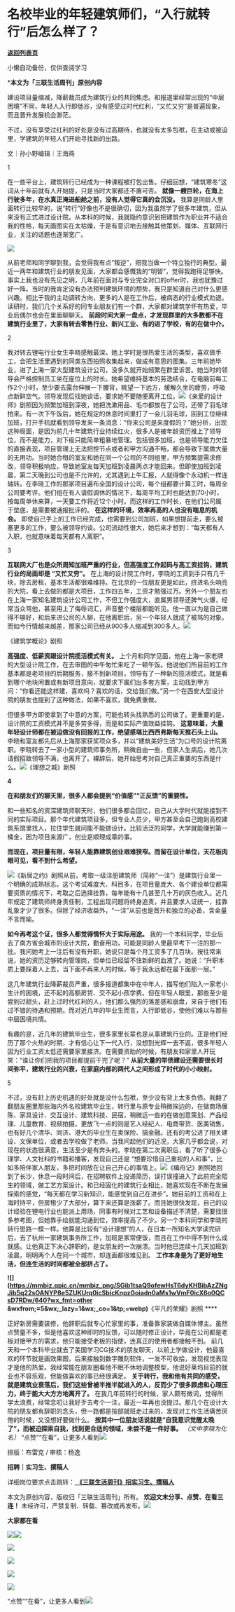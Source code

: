 # 名校毕业的年轻建筑师们，“入行就转行”后怎么样了？

[**返回列表页**](/gzh/三联生活周刊)

小懒自动备份，仅供查阅学习

***本文为「三联生活周刊」原创内容**

  
  

  

建设项目量缩减，降薪裁员成为建筑行业的共同焦虑。和报道里经常出现的“中层困境”不同，年轻人入行即低谷，没有感受过时代红利，“又忙又穷”是普遍现象，而且晋升发展机会渺茫。  

不过，没有享受过红利的好处是没有过高期待，也就没有太多包袱，在主动或被迫里，学建筑的年轻人们开始寻找新的出路。

  
  
文｜孙小野编辑｜王海燕

1

在一些平台上，建筑转行已经成为一种课程被打包出售。仔细回想，“建筑寒冬”这词从十年前就有人开始提，只是当时大家都还不置可否。
**就像一艘巨轮，在海上行驶多年，在水真正淹进船舱之前，没有人觉得它真的会沉没。**
我算是同龄人里面转行比较早的，说“转行”好像也不是很确切，因为我虽然学了很多年建筑，但从来没有正式进过设计院。从本科的时候，我就隐约意识到把建筑作为职业并不适合我的性格，每天画图实在太枯燥，于是有意识地去接触其他策划、媒体、互联网行业，关注的话题也逐渐宽广。

![](https://mmbiz.qpic.cn/mmbiz_jpg/VkpaUkchBmXOKmQuiaMfIMqgJ5qIlqnboU1ySFHwFOYUugX1mnvMEZO1GxqO3BhUWkoEQLWNAlibTaPrSkvhtHXQ/640?wx_fmt=jpeg&from;=appmsg)

从前老师和同学聊到我，会觉得我有点“叛逆”，把我当做一个特立独行的典型。最近一两年和建筑行业的朋友见面，大家都会感慨我的“明智”，觉得我跑得足够快。事实上我也没有先见之明，几年前在面对与专业完全对口的offer时，我也犹豫过好一阵。当时的我肯定没有办法预判建筑环境的颓势，我只是知道自己对什么更感兴趣。相比于我的主动调转方向，更多的人是在工作后，被病态的行业模式劝退。读研时，我们几个关系好的同专业朋友们有一个群，大家都对建筑学怀有热爱，毕业后偶尔也会在里面聊聊天。
**前段时间大家一盘点，才发现群里的大多数都不在建筑行业里了，大家有转去零售行业、新兴工业、有的进了学校，有的在做中介。**

2

我对转去锂电行业女生李晓感触最深。她上学时是很热爱生活的类型，喜欢做手工，会把生活里遇到的同类东西拍照收集起来，做成有意思的图集。三年前她毕业，进了上海一家大型建筑设计公司，没多久就开始频繁在群里诉苦。她当时的领导会严格控制员工坐在座位上的时长。她希望维持基本的劳逸结合，在电脑前每工作2个小时，至少要去露台伸展一下腰背，眺望一下远方，缓解久坐的疲劳，呼吸点新鲜空气。领导发现后找她谈话，要求她不要随便离开工位。![](https://mmbiz.qpic.cn/mmbiz_jpg/VkpaUkchBmXOKmQuiaMfIMqgJ5qIlqnboLJpY4Z84sQoocuZsYBwm5VvXtl4PIInRybUXePwHKsOiaAe3xnWicJicQ/640?wx_fmt=jpeg&from;=appmsg)《亲爱的设计师》剧照因为频繁加班到深夜，她把洗漱用品、毛巾都放在了公司，还带了羽毛球拍来。有一次下午饭后，她在规定的休息时间里打了一会儿羽毛球，回到工位继续加班，打开手机就看到领导发来一条消息：“你来公司是来度假的？”她分析，出现这种局面，是因为前几十年建筑行业持续红火，很多人是被年龄资历推上了领导位，而不是能力，对下级只能简单粗暴地管理。包括很多加班，也是领导能力欠佳的直接表现，项目管理上无法把控节点或者和甲方沟通不畅，都会导致下属做大量的无用功。当时她合租的室友和她在同一个公司的不同组里，甲方频繁提需求修改，领导积极响应，导致她室友每天加班到凌晨两点才能回来。但即使加班到凌晨，第二天晚到公司也是不允许的，尤其遇到上午汇报，人就得像个永动机一样连轴转。在李晓工作的那家项目遍布全国的设计公司，每个组都要计算工时，每周全公司要考评。他们组在有人请假调休的情况下，每周平均工时也能达到70小时，按每周单休来算，一天要工作将近12个小时。而这样的工作时长，在他们公司属于垫底，是需要被通报批评的。
**在这样的环境，效率再高的人也没有喘息的机会。**
即使自己手上的工作已经完成，也需要到公司加班，如果想提前走，要么被塞更多的工作，要么被领导约谈。公司流动性很大，她后来才想到：“每天都有人入职，也就意味着每天都有人离职”。

3

 **互联网大厂也是众所周知加班严重的行业，但高强度工作起码与高工资挂钩，建筑行业的局面却是 “又忙又穷”。**
在上海的设计院工作时，李晓的工资到手只有几千块，除去房租，基本生活都很难维持。在北京的一位朋友更是如此，挤进名头响亮的大院，看上去做的都是大项目，工作四五年，工资才勉强过万。另外一个朋友也在上海一家知名建筑设计公司工作，不但工作强度大，直属男领导还脾气火爆，经常当众骂他，甚至用上了侮辱词汇，声音整个楼层都能听见。他一直以为是自己做得不够好，和后来进公司的人聊，在他离职后，另一个年轻人就成了被骂的对象。而如今行情越来越差，那家公司已经从900多人缩减到300多人。![](https://mmbiz.qpic.cn/mmbiz_jpg/VkpaUkchBmXOKmQuiaMfIMqgJ5qIlqnboAYdkecWqvj8DdoP2bQtHlfJgJBceue5vtpqJkibUv74u8NjVCtp23kA/640?wx_fmt=other&from;=appmsg&tp;=webp&wxfrom;=5&wx;_lazy=1&wx;_co=1)

《建筑学概论》剧照

 **高强度、低薪资跟设计院揽活模式有关。**
上个月和同学见面，他在上海一家老牌的大型设计院工作，在去审图的中午匆忙来吃了一顿午饭。他说他们所目前的工作基本都是老项目的后期服务，接不到新项目，领导有了一种新的揽活模式，就是看到哪个地块闲置或有新项目意向，就要求下属们出多套方案，主动找到甲方问：“你看还能这样建，喜欢吗？喜欢的话，交给我们做。”另一个在西安大型设计院的朋友也提到了这种做法，如果不喜欢，就免费重做。

但很多甲方即使拿到了中意的方案，可能也转头找熟悉的公司做了。更重要的是，设计院的工资模式并不是多劳多得，而是和实际产值效益挂钩。
**这意味着，大量年轻设计师都在被迫做没有回报的工作，绝望感堪比西西弗斯每天推石头上山。**
李晓和室友都先后从上海那家获奖项众多，并以“建筑美好生活”为口号的设计院离职。李晓转去了一家小型的建筑师事务所，稍微自由一些，但家人生病后，她几次请假招致领导不满，也离开了。裸辞后，她开始思考对自己真正重要的东西是什么。![](https://mmbiz.qpic.cn/mmbiz_jpg/LeV1BKGEDNtFx5v1rAIsMGSJHtTSiaL6GCdbaNHhU7ibN99fV6XRJ6PPmNmgWvZhFgLCkmdn3PPJbagfddJI5jLQ/640?wx_fmt=other&tp;=webp&wxfrom;=5&wx;_lazy=1&wx;_co=1)《理想之城》剧照

 **4**

 **在和朋友们的聊天里，很多人都会提到“价值感”“正反馈”的重要性。**

和一些知名的资深建筑师聊天时，他们很多都会回忆，自己从大学时代就能接到不同的实际项目。那个年代建筑项目多，但专业人员少，甲方甚至会自己跑到高校建筑系馆里找人，拉住学生就问能不能做设计。比较活泛的同学，大学就能赚到第一桶金，因为项目来源广，创业是顺理成章的事。

 **而现在，项目量有限，年轻人能靠建筑创业艰难狭窄。而留在设计单位，天花板肉眼可见，看不到什么希望。**

![](https://mmbiz.qpic.cn/mmbiz_jpg/VkpaUkchBmXOKmQuiaMfIMqgJ5qIlqnbomPsxPztxiagb6W58p0QmYSsicMfHnHu09Ej3IUAiaCl0KhibDp2eTWnfdg/640?wx_fmt=jpeg&from;=appmsg)《新居之约》剧照从前，考取一级注册建筑师（简称“一注”）是建筑行业里一个明确的成熟标志。这个考试难度大、科目多，在项目量庞大、各个建设单位都需要资质的情况下，考取之后选择挂靠，每年能有十几甚至几十万的灰色收入。近几年规定了建筑师终身责任制，工程出现问题将终身追责，并且要求人证统一，挂靠乱象才少了很多。但除了经济收益外，“一注”从前也是晋升和独立的必备，含金量不言而喻。

 **如今再考这个证，很多人都觉得情怀大于实际用途。**
我的一个本科同学，毕业后去了南方省会城市的设计大院，勤奋用功，可能是同龄人里最早考下一注的那一批。我问她考上一注后有没有升职，她说只是每个月工资多了几百块。按往常来说，她的资历足够转向管理岗，但单位已经留不住新鲜的血液了。她说：“升职本质上要踩着人上去，当下面不再来人的时候，等于我永远都在最下面那一层。”

这几年建筑行业降薪裁员严重，很多报道都集中在中年人，描写他们陷入一家老小生计的困境，还不起的高额房贷、交不起小孩学费。但在年轻人眼里，那些至少是尝到过甜头，赶上过时代红利的人，他们那么强烈的落差感和崩盘，来自于他们有过不错的待遇和预期。而对近几年的毕业生而言，入行即低谷，使他们难以与那些中层困境共情。

有趣的是，近几年的建筑毕业生，很多家里长辈也是从事建筑行业的。正是他们经历了那个火热的时期，才有信心让下一代入行，没想到光辉一去不返，很多年轻人因为行业工资太低还需要家里接济。在需要资助的时候，有朋友和家里人开玩笑：“谁让你们把我的项目都提前干完了呢？”
**从前大量的举债建设还需要很长时间弥平，建筑行业的兴衰，在家庭内部的两代人之间形成了时代的小小映射。**

5

不过，没有赶上历史机遇的好处就是没什么包袱，至少没有背上太多负债。我翻了翻朋友圈里那些海内外名校建筑毕业生，转行里与原专业稍微挨边的，在做商场展陈、家具设计、交互设计、建筑科技、民宿，稍微远一些的在做创意策划、产品经理、儿童教育、视频拍摄，更放飞一点的则是艺人经纪人、电商带货、医美销售，也有好几个清华、同济、港大的毕业生在卖保险、搞金融。还有的考公进了相关建设、文保单位，或者去学校做了老师。当我问起他们的近况，大家几乎都会说，对现在的状态很满意，生活至少是有奔头的。李晓在第二次离职后，看了听了很多心理学、人文社科的书籍和播客，发现自己还是
“想要珍惜自己重视的人和事”，比如多陪伴家人朋友，多把时间放在让自己开心的事情上。![](https://mmbiz.qpic.cn/mmbiz_jpg/VkpaUkchBmXOKmQuiaMfIMqgJ5qIlqnbo5zse5FbNb8XbPHN8rPTDrdK7WkpJQvsZmv7qDicsujNzAic9gxibDl9Bw/640?wx_fmt=jpeg&from;=appmsg)《编舟记》剧照她回到了长沙，休息一段时间后，在招聘软件上投递简历，误打误撞进入了此前完全陌生的领域，做工艺方案设计。和已经固化的建筑行业相比，她喜欢现在不断在发展探索的感觉，“每天都在学习新知识，能感觉到自己在进步”。她目前的工资和在上海时持平，但房租少了大部分，算下来还算是涨薪了。而且她很快发现，自己的设计经验在锂电行业也能派上用场，同事有时候对工艺和设备描述不清楚，需要找很多参考图，但她靠手绘就能沟通到位，效率提高了不少。另一个本科同学和李晓的转行思路一模一样。他算是比较有“设计理想”的人，在日本一所知名大学读完研后，去了杭州一家建筑事务所工作，加班是家常便饭，而且在工作中得不到什么成就感。让他真正下决心辞职的，是女朋友的一次崩溃。当时他已连续十几天加班到凌晨，明明两个人在同一个城市，却连面都很难见到。
**工作本身是为了更好地生活，但连生活的时间都被全部挤占了。**

**![](https://mmbiz.qpic.cn/mmbiz_png/SGib1tsaQ9ofewHsT6dyKHBibAzZNgJib5q22sOANYP8e5ZUKUrq0icSbicKnpzGoiadn0aMs1wVmF0icX6o0QCsD7RDw/640?wx_fmt=other
&wxfrom;=5&wx;_lazy=1&wx;_co=1&tp;=webp)**《平凡的荣耀》剧照 ****

正好新房需要装修，他辞职后就专心忙家里的事，准备靠家装做自媒体博主。虽然点赞量不多，但是他喜欢这种即时的反馈，可以随时修正设计，毕竟在公司都是老板对接甲方的需求，他只能接受老板的指使，连真正的使用者都接触不到。
前几天和一个本科毕业就去了美国学习CG技术的朋友聊天，以前上学做设计，他最喜欢的环节就是画效果图，后来接触到数字雕刻软件，一发不可收拾，发现视觉表现才是他的热爱。我经常能在朋友圈看他不眠不休地调整模型，他说好莱坞目前的就业也不容乐观，但能做喜欢的事已经很满足。
**关于转行，我和他有共同的感受，就是建筑业衰落后，我们这些曾被半推半就进入的人，反而少了很多顾虑和心理压力，终于能大大方方地离开了。**
在我几年前转行的时候，家人颇有微词，觉得所学太浪费，经常念叨让我好歹去考个一注，最近一年再也没提过。那几个在设计大院的朋友都有辞职的念头，但一路都是按部就班走过来的，发现对工作生活痛苦厌倦的时候，又没想好要做什么。
**按其中一位朋友话说就是“自我意识觉醒太晚了”，而被迫探索自我，找到更合适的领域，未尝不是一件好事。** _（文中李晓为化名）_
“点赞”“在看”，让更多人看到![](https://mmbiz.qpic.cn/mmbiz_gif/c2Sib3Mp7pON9hkSZwdTibRHNZSMPyiapUCHJwlyoZVBC3SfmPmF0VKjkm3NiaToQloHFJ6icyicqZnqgXp6pSQJt5gg/640?wx_fmt=gif&from;=appmsg&wxfrom;=5&wx;_lazy=1&tp;=wxpic)  
  
  
  
  
  

排版：布雷克 / 审核：杨逸

  
 **招聘｜实习生、撰稿人**  

详细岗位要求点击跳转：[
**《三联生活周刊》招实习生、撰稿人**](http://mp.weixin.qq.com/s?__biz=MTc5MTU3NTYyMQ==&mid=2651136871&idx=3&sn=f1c0777fe9d31881e5dfca68ebc2937f&chksm=5907324d6e70bb5b3546dfe1c7b31b5fe05664bebbf36356ba9a1a352e0678444cad62875ad4&scene=21#wechat_redirect)

本文为原创内容，版权归「三联生活周刊」所有。 **欢迎文末分享、点赞、在看三连！**
未经许可，严禁复制、转载、篡改或再发布。![](https://mmbiz.qpic.cn/sz_mmbiz_png/Gg7Qtoh7Aic9ZTmAdCc80b4nD7xicgPt863QWU7oNswDx19XrjfTtSl8QwatY2EEZGuNd1WRRiapDZjcDhTnNYmBg/640?wx_fmt=other&wxfrom;=5&wx;_lazy=1&wx;_co=1&retryload;=1&tp;=webp)

 **大家都在看**

  
[![](https://mmbiz.qpic.cn/mmbiz_png/c2Sib3Mp7pONnibhaTcRJgEQY1KQRywphCh6xeT9ZY3RtLRjibgpfhta1sAianyib58icWvpSM7wZia9ovU2QQJXTEccA/640?wx_fmt=png&from;=appmsg&wxfrom;=5&wx;_lazy=1&wx;_co=1&tp;=wxpic)](http://mp.weixin.qq.com/s?__biz=MTc5MTU3NTYyMQ==&mid=2651375316&idx=1&sn=ac363e5bd04cf5261e2a43458982e689&chksm=590ad7fe6e7d5ee81ae2d2a186677ebddf692018d8c3cf6a0652bb21d180d6efa6c016ee1144&scene=21#wechat_redirect)[![](https://mmbiz.qpic.cn/mmbiz_jpg/c2Sib3Mp7pONXYI33RfXXBsiaMlnldUXybVAXtJpicPYuZ78VET5s2Wfhs95vCh5xfyE4cogP1sDwplE37ZtG7kyw/640?wx_fmt=jpeg&wxfrom;=5&wx;_lazy=1&wx;_co=1&tp;=wxpic)](http://mp.weixin.qq.com/s?__biz=MTc5MTU3NTYyMQ==&mid=2651370602&idx=1&sn=ac4a6d67008e73c2a3d7c896b7ac9492&chksm=590aa5406e7d2c567c07850863b7115c20cd523b1637730fabb47450e5194171827b7e183707&scene=21#wechat_redirect)

[![](https://mmbiz.qpic.cn/mmbiz_png/c2Sib3Mp7pON6obVKI3kWrGR8R3JndYf5ZcTYibqI9mciao0OH1ibibAibEjjTBaoLPHQlSRHS2AAL0MplwGa9TfyaMA/640?wx_fmt=png&from;=appmsg&wxfrom;=5&wx;_lazy=1&wx;_co=1&tp;=wxpic)](http://mp.weixin.qq.com/s?__biz=MTc5MTU3NTYyMQ==&mid=2651376001&idx=2&sn=4f6bf7dc8a943d8661d57634d5b10c04&chksm=590ad8ab6e7d51bd13fcf0903b3c8973660e417431f4da329a49cebc038ad42f24003e74c0bf&scene=21#wechat_redirect)

  
![](https://mmbiz.qpic.cn/sz_mmbiz_png/Gg7Qtoh7Aic9ZTmAdCc80b4nD7xicgPt86k1kgpU51hWCHjV92ryhVW35PLCvLhxLw9XDhXjgeDyZhHSx5EbRcfg/640?wx_fmt=other&wxfrom;=5&wx;_lazy=1&wx;_co=1&retryload;=1&tp;=webp)  

[![](https://mmbiz.qpic.cn/mmbiz_jpg/VkpaUkchBmVJF0zl8mdMPGbZd37HFybAw0ndn2ibbyfXfytyveultlQ4SQWh1qh58lCibcayzYyNQMiblfQ3efwtQ/640?wx_fmt=jpeg&from;=appmsg&tp;=wxpic&wxfrom;=5&wx;_lazy=1&wx;_co=1)]()

[![](https://mmbiz.qpic.cn/mmbiz_jpg/c2Sib3Mp7pOPRRic6R8dvynVQIgxSP5Y1PMRSGibdkjX8eia7nOBAGicP9lNQAIGDOMiciaDCKsNXYr13Owv2CbpP4H3w/640?wx_fmt=jpeg&wxfrom;=5&wx;_lazy=1&wx;_co=1&tp;=wxpic)]()

  
  
“点赞”“在看”，让更多人看到![](https://mmbiz.qpic.cn/mmbiz_gif/c2Sib3Mp7pON9hkSZwdTibRHNZSMPyiapUCHJwlyoZVBC3SfmPmF0VKjkm3NiaToQloHFJ6icyicqZnqgXp6pSQJt5gg/640?wx_fmt=gif&from;=appmsg&wxfrom;=5&wx;_lazy=1&tp;=wxpic)

